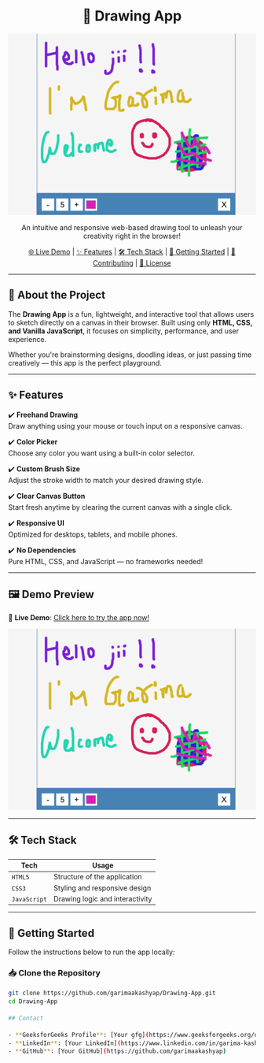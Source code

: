 <h1 align="center">🎨 Drawing App</h1>

<p align="center">
  <img src="app.png" alt="Drawing App Screenshot" width="600">
</p>

<p align="center">
  An intuitive and responsive web-based drawing tool to unleash your creativity right in the browser!  
</p>

<p align="center">
  <a href="https://garimaakashyap.github.io/Drawing-App/">🌐 Live Demo</a> |
  <a href="#features">✨ Features</a> |
  <a href="#tech-stack">🛠️ Tech Stack</a> |
  <a href="#getting-started">🚀 Getting Started</a> |
  <a href="#contributing">🤝 Contributing</a> |
  <a href="#license">📄 License</a>
</p>

---

## 📌 About the Project

The **Drawing App** is a fun, lightweight, and interactive tool that allows users to sketch directly on a canvas in their browser. Built using only **HTML, CSS, and Vanilla JavaScript**, it focuses on simplicity, performance, and user experience.

Whether you're brainstorming designs, doodling ideas, or just passing time creatively — this app is the perfect playground.

---

## ✨ Features

✔️ **Freehand Drawing**  
Draw anything using your mouse or touch input on a responsive canvas.

✔️ **Color Picker**  
Choose any color you want using a built-in color selector.

✔️ **Custom Brush Size**  
Adjust the stroke width to match your desired drawing style.

✔️ **Clear Canvas Button**  
Start fresh anytime by clearing the current canvas with a single click.

✔️ **Responsive UI**  
Optimized for desktops, tablets, and mobile phones.

✔️ **No Dependencies**  
Pure HTML, CSS, and JavaScript — no frameworks needed!

---

## 🖼️ Demo Preview

🔗 **Live Demo**: [Click here to try the app now!](https://garimaakashyap.github.io/Drawing-App/)

<p align="center">
  <img src="app.png" alt="Drawing App in Action" width="600">
</p>

---

## 🛠️ Tech Stack

| Tech         | Usage                             |
|--------------|-----------------------------------|
| `HTML5`      | Structure of the application      |
| `CSS3`       | Styling and responsive design     |
| `JavaScript` | Drawing logic and interactivity   |

---

## 🚀 Getting Started

Follow the instructions below to run the app locally:

### 📥 Clone the Repository
```bash
git clone https://github.com/garimaakashyap/Drawing-App.git
cd Drawing-App

## Contact

- **GeeksforGeeks Profile**: [Your gfg](https://www.geeksforgeeks.org/user/garimamillicent/)
- **LinkedIn**: [Your LinkedIn](https://www.linkedin.com/in/garima-kashyap-75b1202b8/)
- **GitHub**: [Your GitHub](https://github.com/garimaakashyap)



